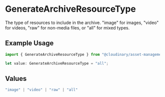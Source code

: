 # GenerateArchiveResourceType

The type of resources to include in the archive. "image" for images, "video" for videos, "raw" for non-media files, or "all" for mixed types.

## Example Usage

```typescript
import { GenerateArchiveResourceType } from "@cloudinary/asset-management/models/operations";

let value: GenerateArchiveResourceType = "all";
```

## Values

```typescript
"image" | "video" | "raw" | "all"
```